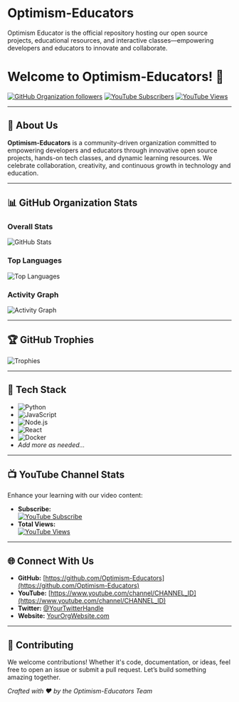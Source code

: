 # Optimism-Educators
Optimism Educator is the official repository hosting our open source projects, educational resources, and interactive classes—empowering developers and educators to innovate and collaborate.
# Welcome to Optimism-Educators! 👋

[![GitHub Organization followers](https://img.shields.io/github/followers/Optimism-Educators?label=Followers&style=social)](https://github.com/Optimism-Educators)
[![YouTube Subscribers](https://img.shields.io/youtube/channel/subscribers/UCNUqyKS4ku8veMMYxEqg-pg?label=Subscribe&style=social)](UCNUqyKS4ku8veMMYxEqg-pg)
[![YouTube Views](https://img.shields.io/youtube/views/UCNUqyKS4ku8veMMYxEqg-pg?label=Views&style=social)](https://www.youtube.com/channel/UCNUqyKS4ku8veMMYxEqg-pg)

---

## 📖 About Us

**Optimism-Educators** is a community-driven organization committed to empowering developers and educators through innovative open source projects, hands-on tech classes, and dynamic learning resources. We celebrate collaboration, creativity, and continuous growth in technology and education.

---

## 📊 GitHub Organization Stats

### Overall Stats
![GitHub Stats](https://github-readme-stats.vercel.app/api?username=Optimism-Educators&show_icons=true&theme=radical)

### Top Languages
![Top Languages](https://github-readme-stats.vercel.app/api/top-langs/?username=Optimism-Educators&layout=compact&theme=radical)

### Activity Graph
![Activity Graph](https://github-readme-activity-graph.vercel.app/graph?username=Optimism-Educators&theme=react)

---

## 🏆 GitHub Trophies

![Trophies](https://github-profile-trophy.vercel.app/?username=Optimism-Educators&theme=radical)

---

## 🔧 Tech Stack

- ![Python](https://img.shields.io/badge/Python-3776AB?style=flat&logo=python&logoColor=white)
- ![JavaScript](https://img.shields.io/badge/JavaScript-F7DF1E?style=flat&logo=javascript&logoColor=black)
- ![Node.js](https://img.shields.io/badge/Node.js-339933?style=flat&logo=node-dot-js&logoColor=white)
- ![React](https://img.shields.io/badge/React-20232A?style=flat&logo=react&logoColor=61DAFB)
- ![Docker](https://img.shields.io/badge/Docker-2496ED?style=flat&logo=docker&logoColor=white)
- *Add more as needed...*

---

## 📺 YouTube Channel Stats

Enhance your learning with our video content:
- **Subscribe:**  
  [![YouTube Subscribe](https://img.shields.io/youtube/channel/subscribers/CHANNEL_ID?label=Subscribe&style=for-the-badge)](https://www.youtube.com/channel/CHANNEL_ID)
- **Total Views:**  
  [![YouTube Views](https://img.shields.io/youtube/views/CHANNEL_ID?label=Views&style=for-the-badge)](https://www.youtube.com/channel/CHANNEL_ID)

---

## 🌐 Connect With Us

- **GitHub:** [https://github.com/Optimism-Educators](https://github.com/Optimism-Educators)
- **YouTube:** [https://www.youtube.com/channel/CHANNEL_ID](https://www.youtube.com/channel/CHANNEL_ID)
- **Twitter:** [@YourTwitterHandle](https://twitter.com/YourTwitterHandle)
- **Website:** [YourOrgWebsite.com](https://YourOrgWebsite.com)

---

## 🤝 Contributing

We welcome contributions! Whether it's code, documentation, or ideas, feel free to open an issue or submit a pull request. Let’s build something amazing together.

*Crafted with ❤️ by the Optimism-Educators Team*
